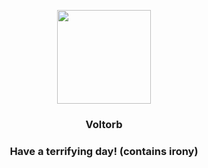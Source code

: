 <p align="center">
    <img src="https://raw.githubusercontent.com/PokeAPI/sprites/master/sprites/pokemon/100.png" width="150" height="150">
</p>
<h3 align="center"> <b>Voltorb</b></h3>
<h3 align="center">Have a terrifying day! (contains irony)</h3>
